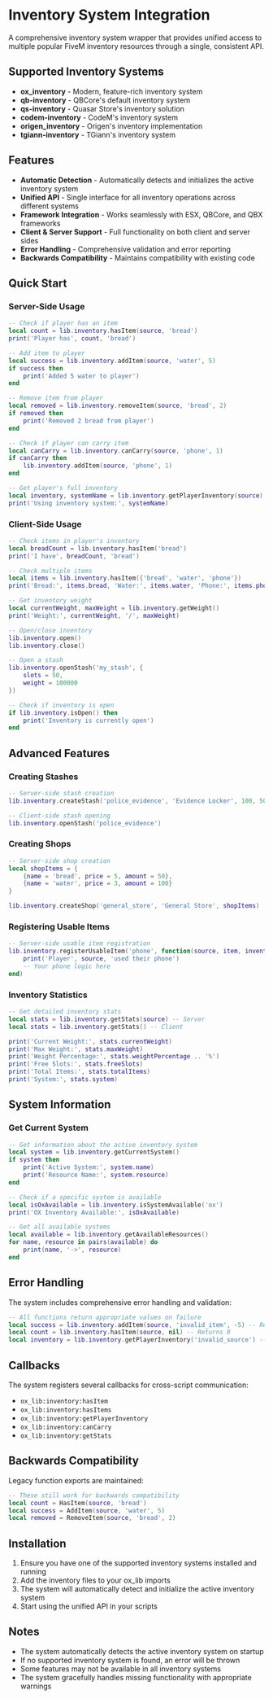 # Inventory System Integration

A comprehensive inventory system wrapper that provides unified access to multiple popular FiveM inventory resources through a single, consistent API.

## Supported Inventory Systems

- **ox_inventory** - Modern, feature-rich inventory system
- **qb-inventory** - QBCore's default inventory system
- **qs-inventory** - Quasar Store's inventory solution
- **codem-inventory** - CodeM's inventory system
- **origen_inventory** - Origen's inventory implementation
- **tgiann-inventory** - TGiann's inventory system

## Features

- **Automatic Detection** - Automatically detects and initializes the active inventory system
- **Unified API** - Single interface for all inventory operations across different systems
- **Framework Integration** - Works seamlessly with ESX, QBCore, and QBX frameworks
- **Client & Server Support** - Full functionality on both client and server sides
- **Error Handling** - Comprehensive validation and error reporting
- **Backwards Compatibility** - Maintains compatibility with existing code

## Quick Start

### Server-Side Usage

```lua
-- Check if player has an item
local count = lib.inventory.hasItem(source, 'bread')
print('Player has', count, 'bread')

-- Add item to player
local success = lib.inventory.addItem(source, 'water', 5)
if success then
    print('Added 5 water to player')
end

-- Remove item from player
local removed = lib.inventory.removeItem(source, 'bread', 2)
if removed then
    print('Removed 2 bread from player')
end

-- Check if player can carry item
local canCarry = lib.inventory.canCarry(source, 'phone', 1)
if canCarry then
    lib.inventory.addItem(source, 'phone', 1)
end

-- Get player's full inventory
local inventory, systemName = lib.inventory.getPlayerInventory(source)
print('Using inventory system:', systemName)
```

### Client-Side Usage

```lua
-- Check items in player's inventory
local breadCount = lib.inventory.hasItem('bread')
print('I have', breadCount, 'bread')

-- Check multiple items
local items = lib.inventory.hasItem({'bread', 'water', 'phone'})
print('Bread:', items.bread, 'Water:', items.water, 'Phone:', items.phone)

-- Get inventory weight
local currentWeight, maxWeight = lib.inventory.getWeight()
print('Weight:', currentWeight, '/', maxWeight)

-- Open/close inventory
lib.inventory.open()
lib.inventory.close()

-- Open a stash
lib.inventory.openStash('my_stash', {
    slots = 50,
    weight = 100000
})

-- Check if inventory is open
if lib.inventory.isOpen() then
    print('Inventory is currently open')
end
```

## Advanced Features

### Creating Stashes

```lua
-- Server-side stash creation
lib.inventory.createStash('police_evidence', 'Evidence Locker', 100, 500000, nil, {'police'})

-- Client-side stash opening
lib.inventory.openStash('police_evidence')
```

### Creating Shops

```lua
-- Server-side shop creation
local shopItems = {
    {name = 'bread', price = 5, amount = 50},
    {name = 'water', price = 3, amount = 100}
}

lib.inventory.createShop('general_store', 'General Store', shopItems)
```

### Registering Usable Items

```lua
-- Server-side usable item registration
lib.inventory.registerUsableItem('phone', function(source, item, inventory, slot, data)
    print('Player', source, 'used their phone')
    -- Your phone logic here
end)
```

### Inventory Statistics

```lua
-- Get detailed inventory stats
local stats = lib.inventory.getStats(source) -- Server
local stats = lib.inventory.getStats() -- Client

print('Current Weight:', stats.currentWeight)
print('Max Weight:', stats.maxWeight)
print('Weight Percentage:', stats.weightPercentage .. '%')
print('Free Slots:', stats.freeSlots)
print('Total Items:', stats.totalItems)
print('System:', stats.system)
```

## System Information

### Get Current System

```lua
-- Get information about the active inventory system
local system = lib.inventory.getCurrentSystem()
if system then
    print('Active System:', system.name)
    print('Resource Name:', system.resource)
end

-- Check if a specific system is available
local isOxAvailable = lib.inventory.isSystemAvailable('ox')
print('OX Inventory Available:', isOxAvailable)

-- Get all available systems
local available = lib.inventory.getAvailableResources()
for name, resource in pairs(available) do
    print(name, '->', resource)
end
```

## Error Handling

The system includes comprehensive error handling and validation:

```lua
-- All functions return appropriate values on failure
local success = lib.inventory.addItem(source, 'invalid_item', -5) -- Returns false
local count = lib.inventory.hasItem(source, nil) -- Returns 0
local inventory = lib.inventory.getPlayerInventory('invalid_source') -- Returns nil
```

## Callbacks

The system registers several callbacks for cross-script communication:

- `ox_lib:inventory:hasItem`
- `ox_lib:inventory:hasItems`
- `ox_lib:inventory:getPlayerInventory`
- `ox_lib:inventory:canCarry`
- `ox_lib:inventory:getStats`

## Backwards Compatibility

Legacy function exports are maintained:

```lua
-- These still work for backwards compatibility
local count = HasItem(source, 'bread')
local success = AddItem(source, 'water', 5)
local removed = RemoveItem(source, 'bread', 2)
```

## Installation

1. Ensure you have one of the supported inventory systems installed and running
2. Add the inventory files to your ox_lib imports
3. The system will automatically detect and initialize the active inventory system
4. Start using the unified API in your scripts

## Notes

- The system automatically detects the active inventory system on startup
- If no supported inventory system is found, an error will be thrown
- Some features may not be available in all inventory systems
- The system gracefully handles missing functionality with appropriate warnings
